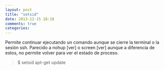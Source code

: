 ```yaml
---
layout: post
title: "setsid"
date: 2013-12-15 18:18
comments: true
categories: 
---
```

Permite continuar ejecutando un comando aunque se cierre la terminal o la sesión ssh. Parecido a nohup [ver] o screen [ver] aunque a diferencia de estos, no permite volver para ver el estado de proceso.

>$ setsid apt-get update

